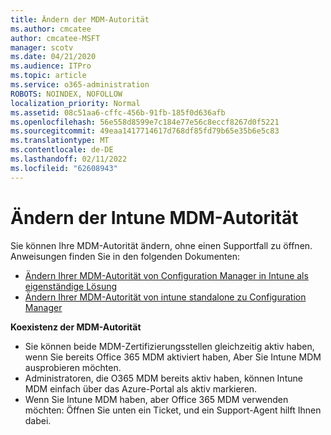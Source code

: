 ```yaml
---
title: Ändern der MDM-Autorität
ms.author: cmcatee
author: cmcatee-MSFT
manager: scotv
ms.date: 04/21/2020
ms.audience: ITPro
ms.topic: article
ms.service: o365-administration
ROBOTS: NOINDEX, NOFOLLOW
localization_priority: Normal
ms.assetid: 08c51aa6-cffc-456b-91fb-185f0d636afb
ms.openlocfilehash: 56e558d8599e7c184e77e56c8eccf8267d0f5221
ms.sourcegitcommit: 49eaa1417714617d768df85fd79b65e35b6e5c83
ms.translationtype: MT
ms.contentlocale: de-DE
ms.lasthandoff: 02/11/2022
ms.locfileid: "62608943"
---
```

# <a name="change-intune-mdm-authority"></a>Ändern der Intune MDM-Autorität

Sie können Ihre MDM-Autorität ändern, ohne einen Supportfall zu öffnen. Anweisungen finden Sie in den folgenden Dokumenten:
  
- [Ändern Ihrer MDM-Autorität von Configuration Manager in Intune als eigenständige Lösung](https://docs.microsoft.com/configmgr/mdm/deploy-use/migrate-change-mdm-authority)
- [Ändern Ihrer MDM-Autorität von intune standalone zu Configuration Manager](https://docs.microsoft.com/configmgr/mdm/deploy-use/change-mdm-authority)
  
**Koexistenz der MDM-Autorität**
  
- Sie können beide MDM-Zertifizierungsstellen gleichzeitig aktiv haben, wenn Sie bereits Office 365 MDM aktiviert haben, Aber Sie Intune MDM ausprobieren möchten.
- Administratoren, die O365 MDM bereits aktiv haben, können Intune MDM einfach über das Azure-Portal als aktiv markieren.
- Wenn Sie Intune MDM haben, aber Office 365 MDM verwenden möchten: Öffnen Sie unten ein Ticket, und ein Support-Agent hilft Ihnen dabei.
